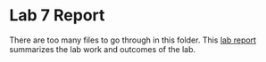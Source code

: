 # Lab 7 Report 
There are too many files to go through in this folder. This [lab report](https://github.com/lopej212/ECE332_ElectromechanicalEnergyConversion/blob/master/Lab7/Lab%207%20Report.pdf)
summarizes the lab work and outcomes of the lab. 


